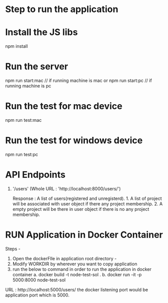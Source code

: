 Step to run the application 
================================

# Install the JS libs
  npm install

# Run the server
  npm run start:mac // if running machine is mac
  or 
  npm run start:pc // if running machine is pc
  
# Run the test for mac device
  npm run test:mac

# Run the test for windows device
  npm run test:pc


# API Endpoints

1. '/users' (Whole URL : 'http://localhost:8000/users/')
    
    Response : A list of users(registered and unregisterd).
                 1. A list of project will be associated with user object if there any project membership.
                 2. A empty project will be there in user object if there is no any project membership.

# RUN Application in Docker Container

Steps -
 1. Open the dockerFIle in application root directory -
 2. Modify WORKDIR by wherever you want to copy application
 3. run the below to command in order to run the application in docker container 
    a.  docker build -t node-test-sol .
    b.  docker run -it -p 5000:8000 node-test-sol
  
URL : http://localhost:5000/users/ 
the docker listening port would be application port which is 5000.
